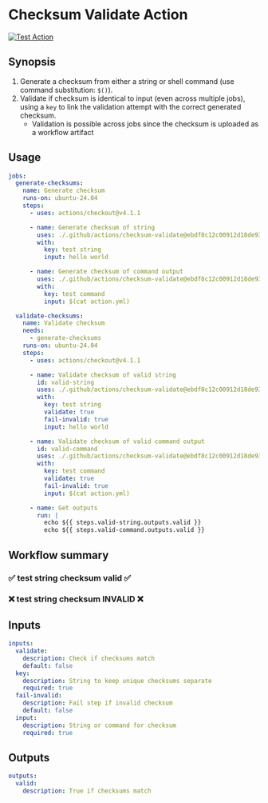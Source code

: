 # Checksum Validate Action

[![Test Action](https://github.com/JosiahSiegel/checksum-validate-action/actions/workflows/test_action.yml/badge.svg)](https://github.com/JosiahSiegel/checksum-validate-action/actions/workflows/test_action.yml)

## Synopsis

1. Generate a checksum from either a string or shell command (use command substitution: `$()`).
2. Validate if checksum is identical to input (even across multiple jobs), using a `key` to link the validation attempt with the correct generated checksum.
   * Validation is possible across jobs since the checksum is uploaded as a workflow artifact

## Usage

```yml
jobs:
  generate-checksums:
    name: Generate checksum
    runs-on: ubuntu-24.04
    steps:
      - uses: actions/checkout@v4.1.1

      - name: Generate checksum of string
        uses: ./.github/actions/checksum-validate@ebdf8c12c00912d18de93c483b935d51582f9236
        with:
          key: test string
          input: hello world

      - name: Generate checksum of command output
        uses: ./.github/actions/checksum-validate@ebdf8c12c00912d18de93c483b935d51582f9236
        with:
          key: test command
          input: $(cat action.yml)

  validate-checksums:
    name: Validate checksum
    needs:
      - generate-checksums
    runs-on: ubuntu-24.04
    steps:
      - uses: actions/checkout@v4.1.1

      - name: Validate checksum of valid string
        id: valid-string
        uses: ./.github/actions/checksum-validate@ebdf8c12c00912d18de93c483b935d51582f9236
        with:
          key: test string
          validate: true
          fail-invalid: true
          input: hello world

      - name: Validate checksum of valid command output
        id: valid-command
        uses: ./.github/actions/checksum-validate@ebdf8c12c00912d18de93c483b935d51582f9236
        with:
          key: test command
          validate: true
          fail-invalid: true
          input: $(cat action.yml)

      - name: Get outputs
        run: |
          echo ${{ steps.valid-string.outputs.valid }}
          echo ${{ steps.valid-command.outputs.valid }}
```

## Workflow summary

### ✅ test string checksum valid ✅

### ❌ test string checksum INVALID ❌

## Inputs

```yml
inputs:
  validate:
    description: Check if checksums match
    default: false
  key:
    description: String to keep unique checksums separate
    required: true
  fail-invalid:
    description: Fail step if invalid checksum
    default: false
  input:
    description: String or command for checksum
    required: true
```

## Outputs
```yml
outputs:
  valid:
    description: True if checksums match
```
